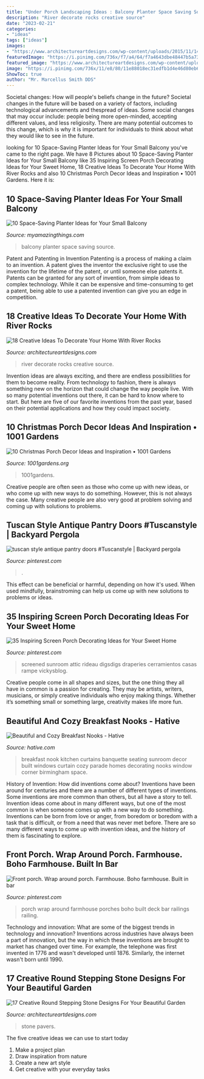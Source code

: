 ```yaml
---
title: "Under Porch Landscaping Ideas : Balcony Planter Space Saving Source"
description: "River decorate rocks creative source"
date: "2023-02-21"
categories:
- "ideas"
tags: ["ideas"]
images:
- "https://www.architectureartdesigns.com/wp-content/uploads/2015/11/1423.jpg"
featuredImage: "https://i.pinimg.com/736x/f7/a4/64/f7a4643dbe48447b5a7393627ceb3944--ferns-built-ins.jpg"
featured_image: "https://www.architectureartdesigns.com/wp-content/uploads/2015/09/1372.jpg"
image: "https://i.pinimg.com/736x/11/e8/80/11e88018ec31edfb1d4e46d80eb685d2.jpg"
ShowToc: true
author: "Mr. Marcellus Smith DDS"
---
```



Societal changes: How will people's beliefs change in the future?
Societal changes in the future will be based on a variety of factors, including technological advancements and thespread of ideas. Some social changes that may occur include: people being more open-minded, accepting different values, and less religiosity. There are many potential outcomes to this change, which is why it is important for individuals to think about what they would like to see in the future.

	

		
looking for 10 Space-Saving Planter Ideas for Your Small Balcony you've came to the right page. We have 8 Pictures about 10 Space-Saving Planter Ideas for Your Small Balcony like 35 Inspiring Screen Porch Decorating Ideas for Your Sweet Home, 18 Creative Ideas To Decorate Your Home With River Rocks and also 10 Christmas Porch Decor Ideas and Inspiration • 1001 Gardens. Here it is:
		
    
## 10 Space-Saving Planter Ideas For Your Small Balcony

<img loading=lazy src="http://myamazingthings.com/wp-content/uploads/2017/01/idea3-1.jpg" onerror="this.onerror=null;this.src='https://tse4.mm.bing.net/th?id=OIP.V18mttBz5czfVT3KY_9nHQHaJ4&amp;pid=15.1';" alt="10 Space-Saving Planter Ideas for Your Small Balcony">

_Source: myamazingthings.com_

>balcony planter space saving source. 

	

Patent and Patenting in Invention
Patenting is a process of making a claim to an invention. A patent gives the inventor the exclusive right to use the invention for the lifetime of the patent, or until someone else patents it. Patents can be granted for any sort of invention, from simple ideas to complex technology. While it can be expensive and time-consuming to get a patent, being able to use a patented invention can give you an edge in competition.

    
## 18 Creative Ideas To Decorate Your Home With River Rocks

<img loading=lazy src="https://www.architectureartdesigns.com/wp-content/uploads/2015/09/1372.jpg" onerror="this.onerror=null;this.src='https://tse1.mm.bing.net/th?id=OIP.WxvEuH-ywTrCl6H9x5JahgHaLD&amp;pid=15.1';" alt="18 Creative Ideas To Decorate Your Home With River Rocks">

_Source: architectureartdesigns.com_

>river decorate rocks creative source. 

	

Invention ideas are always exciting, and there are endless possibilities for them to become reality. From technology to fashion, there is always something new on the horizon that could change the way people live. With so many potential inventions out there, it can be hard to know where to start. But here are five of our favorite inventions from the past year, based on their potential applications and how they could impact society.

    
## 10 Christmas Porch Decor Ideas And Inspiration • 1001 Gardens

<img loading=lazy src="https://www.1001gardens.org/wp-content/uploads/2015/12/1001gardens.org-christmas-porch-idea.jpg" onerror="this.onerror=null;this.src='https://tse2.mm.bing.net/th?id=OIP.xSs1Es6lj_ot3h0HXf-DRgHaLL&amp;pid=15.1';" alt="10 Christmas Porch Decor Ideas and Inspiration • 1001 Gardens">

_Source: 1001gardens.org_

>1001gardens. 

	

Creative people are often seen as those who come up with new ideas, or who come up with new ways to do something. However, this is not always the case. Many creative people are also very good at problem solving and coming up with solutions to problems.

    
## Tuscan Style Antique Pantry Doors #Tuscanstyle | Backyard Pergola

<img loading=lazy src="https://i.pinimg.com/736x/11/e8/80/11e88018ec31edfb1d4e46d80eb685d2.jpg" onerror="this.onerror=null;this.src='https://tse3.mm.bing.net/th?id=OIP.BK623_EugatBDseczBTPewHaJ3&amp;pid=15.1';" alt="tuscan style antique pantry doors #Tuscanstyle | Backyard pergola">

_Source: pinterest.com_

>. 

	

This effect can be beneficial or harmful, depending on how it's used. When used mindfully, brainstroming can help us come up with new solutions to problems or ideas.

    
## 35 Inspiring Screen Porch Decorating Ideas For Your Sweet Home

<img loading=lazy src="https://i.pinimg.com/736x/06/6e/54/066e5457f1f3f1d0c1df2e9533ce16cd.jpg" onerror="this.onerror=null;this.src='https://tse2.mm.bing.net/th?id=OIP.I5GEzg0WLla--xg2iYhoJAHaJ3&amp;pid=15.1';" alt="35 Inspiring Screen Porch Decorating Ideas for Your Sweet Home">

_Source: pinterest.com_

>screened sunroom attic rideau digsdigs draperies cerramientos casas rampe vickysblog. 

	

Creative people come in all shapes and sizes, but the one thing they all have in common is a passion for creating. They may be artists, writers, musicians, or simply creative individuals who enjoy making things. Whether it’s something small or something large, creativity makes life more fun.

    
## Beautiful And Cozy Breakfast Nooks - Hative

<img loading=lazy src="https://hative.com/wp-content/uploads/2016/03/breakfast-nook/26-breakfast-nook-ideas.jpg" onerror="this.onerror=null;this.src='https://tse4.mm.bing.net/th?id=OIP.pTM2j9LicXeLeGeC9qve6wHaLH&amp;pid=15.1';" alt="Beautiful and Cozy Breakfast Nooks - Hative">

_Source: hative.com_

>breakfast nook kitchen curtains banquette seating sunroom decor built windows curtain cozy parade homes decorating nooks window corner birmingham space. 

	

History of Invention: How did inventions come about?
Inventions have been around for centuries and there are a number of different types of inventions. Some inventions are more common than others, but all have a story to tell. Invention ideas come about in many different ways, but one of the most common is when someone comes up with a new way to do something. Inventions can be born from love or anger, from boredom or boredom with a task that is difficult, or from a need that was never met before. There are so many different ways to come up with invention ideas, and the history of them is fascinating to explore.

    
## Front Porch. Wrap Around Porch. Farmhouse. Boho Farmhouse. Built In Bar

<img loading=lazy src="https://i.pinimg.com/736x/f7/a4/64/f7a4643dbe48447b5a7393627ceb3944--ferns-built-ins.jpg" onerror="this.onerror=null;this.src='https://tse3.mm.bing.net/th?id=OIP.ROANP16JybjKosBlYH-4zQHaJ3&amp;pid=15.1';" alt="Front porch. Wrap around porch. Farmhouse. Boho farmhouse. Built in bar">

_Source: pinterest.com_

>porch wrap around farmhouse porches boho built deck bar railings railing. 

	

Technology and innovation: What are some of the biggest trends in technology and innovation?
Inventions across industries have always been a part of innovation, but the way in which these inventions are brought to market has changed over time. For example, the telephone was first invented in 1776 and wasn't developed until 1876. Similarly, the internet wasn't born until 1990.

    
## 17 Creative Round Stepping Stone Designs For Your Beautiful Garden

<img loading=lazy src="https://www.architectureartdesigns.com/wp-content/uploads/2015/11/1423.jpg" onerror="this.onerror=null;this.src='https://tse1.mm.bing.net/th?id=OIP.YAOZuXe_W7Juw4-8zkyhawHaJ4&amp;pid=15.1';" alt="17 Creative Round Stepping Stone Designs For Your Beautiful Garden">

_Source: architectureartdesigns.com_

>stone pavers. 

	

The five creative ideas we can use to start today
1. Make a project plan
2. Draw inspiration from nature
3. Create a new art style
4. Get creative with your everyday tasks 

